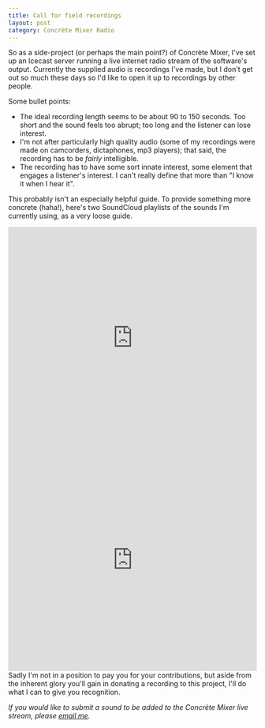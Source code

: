 ```yaml
---
title: Call for field recordings
layout: post
category: Concrète Mixer Radio
---
```


So as a side-project (or perhaps the main point?) of Concrète Mixer, I've set up an Icecast server running a live internet radio stream of the software's output. Currently the supplied audio is recordings I've made, but I don't get out so much these days so I'd like to open it up to recordings by other people.

Some bullet points:

* The ideal recording length seems to be about 90 to 150 seconds. Too short and the sound feels too abrupt; too long and the listener can lose interest.
* I'm not after particularly high quality audio (some of my recordings were made on camcorders, dictaphones, mp3 players); that said, the recording has to be _fairly_ intelligible.
* The recording has to have some sort innate interest, some element that engages a listener's interest. I can't really define that more than "I know it when I hear it".

This probably isn't an especially helpful guide. To provide something more concrete (haha!), here's two SoundCloud playlists of the sounds I'm currently using, as a very loose guide.

<iframe width="100%" height="450" scrolling="no" frameborder="no" src="https://w.soundcloud.com/player/?url=https%3A//api.soundcloud.com/playlists/283085828&amp;auto_play=false&amp;hide_related=false&amp;show_comments=true&amp;show_user=true&amp;show_reposts=false&amp;visual=true"></iframe>
<br />
<iframe width="100%" height="450" scrolling="no" frameborder="no" src="https://w.soundcloud.com/player/?url=https%3A//api.soundcloud.com/playlists/283082840&amp;auto_play=false&amp;hide_related=false&amp;show_comments=true&amp;show_user=true&amp;show_reposts=false&amp;visual=true"></iframe>
<br />
Sadly I'm not in a position to pay you for your contributions, but aside from the inherent glory you'll gain in donating a recording to this project, I'll do what I can to give you recognition.

_If you would like to submit a sound to be added to the Concrète Mixer live stream, please [email me](mailto:concretemixer.audio@gmail.com)._
